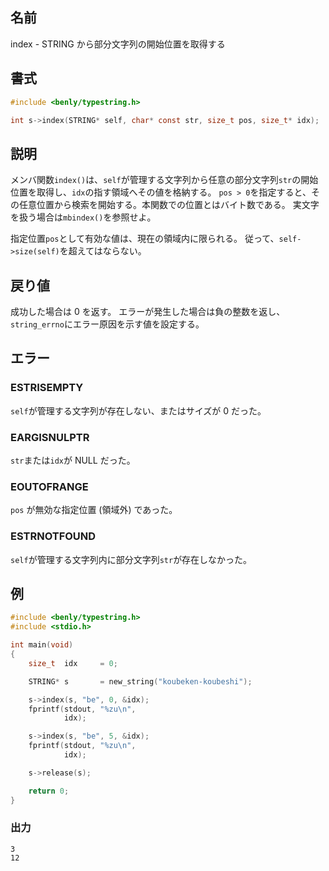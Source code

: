 ## 名前

index - STRING から部分文字列の開始位置を取得する

## 書式

```c
#include <benly/typestring.h>

int s->index(STRING* self, char* const str, size_t pos, size_t* idx);
```

## 説明

メンバ関数`index()`は、`self`が管理する文字列から任意の部分文字列`str`の開始位置を取得し、`idx`の指す領域へその値を格納する。
`pos > 0`を指定すると、その任意位置から検索を開始する。本関数での位置とはバイト数である。
実文字を扱う場合は`mbindex()`を参照せよ。

指定位置`pos`として有効な値は、現在の領域内に限られる。
従って、`self->size(self)`を超えてはならない。

## 戻り値

成功した場合は 0 を返す。
エラーが発生した場合は負の整数を返し、`string_errno`にエラー原因を示す値を設定する。

## エラー

### ESTRISEMPTY

`self`が管理する文字列が存在しない、またはサイズが 0 だった。

### EARGISNULPTR

`str`または`idx`が NULL だった。

### EOUTOFRANGE

`pos` が無効な指定位置 (領域外) であった。

### ESTRNOTFOUND

`self`が管理する文字列内に部分文字列`str`が存在しなかった。

## 例

```c
#include <benly/typestring.h>
#include <stdio.h>

int main(void)
{
    size_t  idx     = 0;

    STRING* s       = new_string("koubeken-koubeshi");

    s->index(s, "be", 0, &idx);
    fprintf(stdout, "%zu\n",
            idx);

    s->index(s, "be", 5, &idx);
    fprintf(stdout, "%zu\n",
            idx);

    s->release(s);

    return 0;
}
```

### 出力

```
3
12
```
